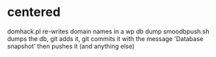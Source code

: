 centered
========

domhack.pl re-writes domain names in a wp db dump
smoodbpush.sh dumps the db, git adds it, git commits it with the message 'Database snapshot' then pushes it (and anything else)

